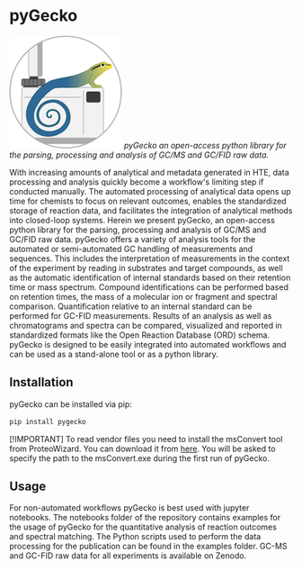 # pyGecko
![Alt text](docs/pyGecko_icon.png)
*pyGecko an open-access python library for the parsing, processing and analysis of GC/MS and GC/FID raw data.*

With increasing amounts of analytical and metadata generated in HTE, data processing and analysis quickly become a 
workflow's limiting step if conducted manually. The automated processing of analytical data opens up time for chemists 
to focus on relevant outcomes, enables the standardized storage of reaction data, and facilitates the integration of 
analytical methods into closed-loop systems. Herein we present pyGecko, an open-access python library for the parsing,
processing and analysis of GC/MS and GC/FID raw data. pyGecko offers a variety of analysis tools for the automated or 
semi-automated GC handling of measurements and sequences. This includes the interpretation of measurements in the context 
of the experiment by reading in substrates and target compounds, as well as the automatic identification of internal 
standards based on their retention time or mass spectrum. Compound identifications can be performed based on retention 
times, the mass of a molecular ion or fragment and spectral comparison. Quantification relative to an internal standard 
can be performed for GC-FID measurements. Results of an analysis as well as chromatograms and spectra can be compared, 
visualized and reported in standardized formats like the Open Reaction Database (ORD) schema. pyGecko is designed to be 
easily integrated into automated workflows and can be used as a stand-alone tool or as a python library.

## Installation
pyGecko can be installed via pip:

```bash 
pip install pygecko
```
[!IMPORTANT]
To read vendor files you need to install the msConvert tool from ProteoWizard. You can download it from [here](http://proteowizard.sourceforge.net/download.html).
You will be asked to specify the path to the msConvert.exe during the first run of pyGecko.

## Usage
For non-automated workflows pyGecko is best used with jupyter notebooks. The notebooks folder of the repository contains
examples for the usage of pyGecko for the quantitative analysis of reaction outcomes and spectral matching. The Python 
scripts used to perform the data processing for the publication can be found in the examples folder. GC-MS and GC-FID 
raw data for all experiments is available on Zenodo.

